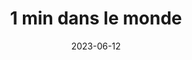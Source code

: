 ---
title: 1 min dans le monde 
date: 2023-06-12
taxonomy: ILLUSTRATION
slug: 1-minute-dans-le-monde
dividerDate: ..................
dividerTaxonomy: ................
thumbnail: 1min_dans_le_monde/thumbnail_1min.png


problematic: "The MMI Wrokshops are a 3 weeks-long hackathon that mixes all the students. The rules are : develop a concept through a site or an app and/or social media, that responds to an important SOCIAL or SOCIETAL issue. The project has to be innovating (never done before), scalable, useful and self-maintaining. This second year we chose to create a web novel for highschoolers for the association 'Les Orchidées Rouges' (LOR) who fight against EXCISION or FGM (Female Genital Mutilation)."


content:
  titleSection:
  - taxonomy: ILLUSTRATION
  - people: 11
  - duration: 2
  thinkingSection:
    pains:
      - Talk about an extremly sensitive topic to a young audience.
      - Be aware of hurtful stereotypes & assumptions
      - Sharing traumatic stories that we didn't live ourselves.
      - Treat a large issue way bigger than us.
      - Work with a busy association.
      - Keep hope
    solutions:
      - Simple yet impactful tone and assets <not too violent> to connect with people.
      - Share different true stories <varying ethnicities, religion, backgrounds>
      - Not possible to talk to the victims. We used public anonymous testimonials.
      - Keep a humble posture. <We won't be able to convince excisers to stop.>
      - Organise weekly updates and daily emails to keep them informed <& envolved>.
      - Tell healing journeys.
  processSection:
    - percent:
      - top:
        - icon: icon-20-percent.svg
        - text: We started by documenting ourselves and see existing web novel to get references. We got inspired by comic books like Persepolis or The Waltz with Bashir. We then started to write 3 scenarii <will decrease to 2>.
      - img: 1min_dans_le_monde/moodboard.png
    - percent:
      - top:
        - icon: icon-50-percent.svg
        - text: In a pair, we started to create a few sketches of our characters and of the scenes.
      - img: 1min_dans_le_monde/sketch.svg
    - percent:
      - top:
        - icon: icon-80-percent.svg 
        - text: "We digitalised and stylised our sketches. Only 3 colors to convey our stories : black, white and red. We kept the line clean and minimalistic for the stories and cloudy and faded for the dreams or the memories of the girl."
      - img: 1min_dans_le_monde/illu.jpg
    - percent:
      - top:
        - icon: icon-100-percent.svg 
        - text: "Finally, we created asssets that could be animated to make the web novel engaging"
      - img: 1min_dans_le_monde/final_assets.jpg
  gallerySection:
    logo:
      - 1min_dans_le_monde/logo.svg
    screenCenter: 
      - 1min_dans_le_monde/mockup.jpg
      - 1min_dans_le_monde/asset_2.png
    screenRight:
      - 1min_dans_le_monde/asset_1.png
      - 1min_dans_le_monde/asset_3.png
      - 1min_dans_le_monde/asset_4.png
      - 1min_dans_le_monde/asset_5.png
    assets:

  learningSection:
        - Working with an association that has very little time to invest in a side project
        - Coordinating a three steps flow to produce the assets with another person 
        - Find a balance between moving and chocking
        - Use varing drawing techniques to add emotions and differenciate scenes 


nextProject: raclette-sim/
nextProjectName: Raclette Simulator
nextProjectthumbnail: raclette/next_image.svg

footer_version: sticky
---